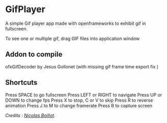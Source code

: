 # GifPlayer

A simple Gif player app made with openframeworks to exhibit gif in fullscreen.

To see one or multiple gif, drag GIF files into application window

## Addon to compile

ofxGifDecoder by Jesus Gollonet (with missing gif frame time export fix )

## Shortcuts

Press SPACE to go fullscreen
Press LEFT or RIGHT to navigate
Press UP or DOWN to change fps
Press X to stop, C or V to skip
Press R to reverse animation
Press J to M to change framerate
Press B to capture screen

*Credits : [Nicolas Boillot](http://http://www.fluate.net/).*